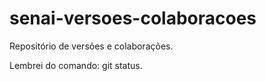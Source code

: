 # senai-versoes-colaboracoes

Repositório de versões e colaborações.

Lembrei do comando: git status.